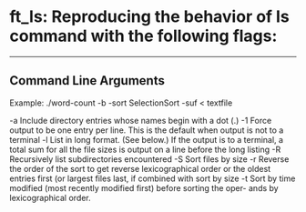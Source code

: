 # ft_ls: Reproducing the behavior of ls command with the following flags: 
----------------------
Command Line Arguments
----------------------

Example:  ./word-count -b -sort SelectionSort -suf < textfile

-a      Include directory entries whose names begin with a dot (.)
-1      Force output to be one entry per line.  This is the default when output is not to a terminal
-l      List in long format.  (See below.)  If the
        output is to a terminal, a total sum for all the file sizes is output on a
        line before the long listing
-R      Recursively list subdirectories encountered 
-S      Sort files by size
-r      Reverse the order of the sort to get reverse lexicographical order or the
        oldest entries first (or largest files last, if combined with sort by size
-t      Sort by time modified (most recently modified first) before sorting the oper-
        ands by lexicographical order.

